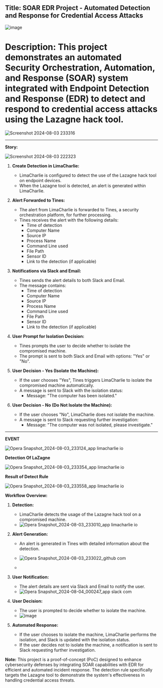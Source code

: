 ## **Title:** SOAR EDR Project - Automated Detection and Response for Credential Access Attacks

![image](https://github.com/user-attachments/assets/9be0f952-48aa-434f-90b7-b85bf316e52b)

# **Description:** This project demonstrates an automated Security Orchestration, Automation, and Response (SOAR) system integrated with Endpoint Detection and Response (EDR) to detect and respond to credential access attacks using the Lazagne hack tool.
![Screenshot 2024-08-03 233316](https://github.com/user-attachments/assets/9b0ce437-d28f-4770-9f05-6d68e95cd751)


----------

**Story:**


![Screenshot 2024-08-03 222323](https://github.com/user-attachments/assets/8ade0ed6-284f-44d9-84c6-19b8148c256d)


1.  **Create Detection in LimaCharlie:**
    
    -   LimaCharlie is configured to detect the use of the Lazagne hack tool on endpoint devices.
    -   When the Lazagne tool is detected, an alert is generated within LimaCharlie.
2.  **Alert Forwarded to Tines:**
    
    -   The alert from LimaCharlie is forwarded to Tines, a security orchestration platform, for further processing.
    -   Tines receives the alert with the following details:
        -   Time of detection
        -   Computer Name
        -   Source IP
        -   Process Name
        -   Command Line used
        -   File Path
        -   Sensor ID
        -   Link to the detection (if applicable)
3.  **Notifications via Slack and Email:**
    
    -   Tines sends the alert details to both Slack and Email.
    -   The message contains:
        -   Time of detection
        -   Computer Name
        -   Source IP
        -   Process Name
        -   Command Line used
        -   File Path
        -   Sensor ID
        -   Link to the detection (if applicable)
4.  **User Prompt for Isolation Decision:**
    
    -   Tines prompts the user to decide whether to isolate the compromised machine.
    -   The prompt is sent to both Slack and Email with options: "Yes" or "No".
5.  **User Decision - Yes (Isolate the Machine):**
    
    -   If the user chooses "Yes", Tines triggers LimaCharlie to isolate the compromised machine automatically.
    -   A message is sent to Slack with the isolation status:
        -   Message: "The computer <computer> has been isolated."
6.  **User Decision - No (Do Not Isolate the Machine):**
    
    -   If the user chooses "No", LimaCharlie does not isolate the machine.
    -   A message is sent to Slack requesting further investigation:
        -   Message: "The computer <computer> was not isolated, please investigate."

----------
**EVENT**

![Opera Snapshot_2024-08-03_233124_app limacharlie io](https://github.com/user-attachments/assets/d7a96611-bc43-490c-95ae-3b0f75030e7e)

**Detection Of LaZagne**

![Opera Snapshot_2024-08-03_233354_app limacharlie io](https://github.com/user-attachments/assets/96325267-48c0-4132-8851-d3d60ef8250e)

**Result of Detect Rule**

![Opera Snapshot_2024-08-03_233558_app limacharlie io](https://github.com/user-attachments/assets/69a4caf8-7919-4c34-8bce-13f3860ce4cc)


**Workflow Overview:**

1.  **Detection:**
    -   LimaCharlie detects the usage of the Lazagne hack tool on a compromised machine.
    -   ![Opera Snapshot_2024-08-03_233010_app limacharlie io](https://github.com/user-attachments/assets/74034d99-b51a-4f4d-a2bc-e4a24945ff0d)

2.  **Alert Generation:**
    -   An alert is generated in Tines with detailed information about the detection.
    -   ![Opera Snapshot_2024-08-03_233022_github com](https://github.com/user-attachments/assets/a75a3233-9f20-4b1d-a314-3ae2eed018d1)

    -   
3.  **User Notification:**
    -   The alert details are sent via Slack and Email to notify the user.
    -   ![Opera Snapshot_2024-08-04_000247_app slack com](https://github.com/user-attachments/assets/09c3ee40-ff3e-4a99-af8f-94c777f5870b)

4.  **User Decision:**
    -   The user is prompted to decide whether to isolate the machine.
    -   ![image](https://github.com/user-attachments/assets/799051ee-15a2-4f10-93f6-f77d2c295b22)

5.  **Automated Response:**
    -   If the user chooses to isolate the machine, LimaCharlie performs the isolation, and Slack is updated with the isolation status.
    -   If the user decides not to isolate the machine, a notification is sent to Slack requesting further investigation.

**Note:** This project is a proof-of-concept (PoC) designed to enhance cybersecurity defenses by integrating SOAR capabilities with EDR for efficient and automated incident response. The detection rule specifically targets the Lazagne tool to demonstrate the system's effectiveness in handling credential access threats.
